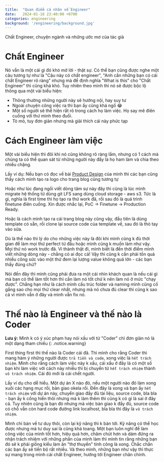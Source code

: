 ```yaml
---
title:  "Quan điểm cá nhân về Engineer"
date:   2024-01-18 23:40:00 +0700
categories: engineering
background: '/engineering/background.jpg'
---
```

Chất Engineer, chuyện ngành và những ước mơ của tác giả

# Chất Engineer
Nó vẫn là một cái gì đó khó mở lời - thật sự. Có thể bạn cũng được nghe một câu tương tự như là "Cậu này có chất engineer", "Anh cần những bạn có cái chất Engineer rõ ràng" nhưng mà để định nghĩa "What is this" cho "Chất Engineer" thì cũng khá khó. Tuy nhiên theo mình thì nó sẽ được bộc lộ thông qua một vài biểu hiện:
- Thông thường những người này sẽ hướng nội, hay suy tư
- Ngoài chuyện công việc ra thì bạn ấy cũng khá ngố 😂
- Một số người sẽ thể hiện rất rõ trong cách họ làm việc. Họ say mê điên cuồng với thứ mình theo đuổi.
- Tò mò, tuy đơn giản nhưng mà giải thích cái này phức tạp

# Cách Engineer làm việc
Một vài biểu hiện thì đôi khi nó cũng không rõ ràng lắm, nhưng có 1 cách mà chúng ta có thể quan sát từ những người này đấy là họ ham làm và chia theo nhiều chặng.

Lấy ví dụ: Nếu bạn có đọc về bài [Product Design](/product/2023/06/25/learn-figma.html) của mình thì các bạn cũng thấy cách mình tạo ra logo cho trang blog cũng tương tự

Hoặc như lúc đang ngồi viết dòng tâm sự này đây thì cũng là lúc mình migrate hệ thống từ dùng git LFS sang dùng cloud storage - aws s3. Tức là gì, nghĩa là first time thì họ tạo ra thứ work đã, rồi sau đó là quá trình finetune điên cuồng. Xin được nhắc lại, PoC -> Finetune -> Production Ready.

Hoặc là cách mình tạo ra cái trang blog này cũng vậy, đầu tiên là dùng template có sẵn, rồi clone lại source code của template về, sau đó là thò tay vào sửa.

Dù là thế nào thì lý do cho những việc này là đôi khi mình cũng k đủ thời gian để làm mọi thứ perfect từ đầu hoặc mình cũng k muốn làm như vậy. Mọi thứ nó work trước đã. Vì thành thật đi, mình biết là đến thời điểm mình viết những dòng này - chẳng có ai đọc cả! Vậy thì cũng k cần phải tốn quá nhiều công sức vào một thứ đem lại lượng value không quá lớn - các bạn thấy đúng chứ?

Nói đến đây thì mình cũng phải đưa ra một cái nhìn khách quan là nếu cái gì mà bạn có thể làm tốt hơn thì cần làm nó tốt chứ k nên làm nó ở mức "chạy được". Chẳng hạn như là cách mình cấu trúc folder và naming mình cũng cố gắng sao cho mọi thứ clear nhất, nhưng mà nó chưa đủ clear thì cũng k sao cả vì mình vẫn ở đây và mình vẫn fix nó.

# Thế nào là Engineer và thế nào là Coder
**Lưu ý:** Mình k có ý xúc phạm hay nói xấu với từ "Coder" chỉ đơn giản nó là một dạng tham chiếu
{: .notice.warning}

First thing first thì thế nào là Coder cái đã. Thì mình cho rằng Coder thì mang hàm ý những người được `trả tiền và code`, xong việc là `hết trách nhiệm`. Mình cho rằng cách làm việc này k xấu, cái xấu ở đây là có một số bạn khi làm việc với cách này nhiều thì bị chuyển từ `hết trách nhiệm` thành `vô trách nhiệm`. Cái đó mới là cái chết người.

Lấy ví dụ cho dễ hiểu. Một dự án X nào đó, nếu một người nào đó làm xong xuôi các hạng mục rồi, bàn giao okela rồi. Đến đây là xong và bạn ấy `hết trách nhiệm` với dự án này, chuyển giao đầy đủ tài liệu, source code, bla bla - bạn ấy k cống hiến thôi nhưng mà k làm thêm thì cũng k có gì là sai ở đây cả. Tuy nhiên cũng là bạn đó nhưng mà việc bàn giao k đầy đủ, source code có chỗ vẫn còn hard code đường link localhost, bla bla thì đây là `vô trách nhiệm`.

Mình chỉ bàn về tư duy thôi, còn lại kỹ năng thì k bàn tới. Kỹ năng có thể học được nhưng mà tư duy sai là cũng khá toang. Một bạn luôn nghĩ để làm công việc của mình tốt hơn, hiệu quả hơn, chăm chút hơn và dám đứng ra nhận trách nhiệm với những phần của mình làm thì mình tin rằng những bạn đó sẽ k phải giống kiểu làm ăn "thợ thuyền" tính công là xong. Chắc chắn các bạn ấy sẽ tiến bộ rất nhiều. Và theo mình, những bạn như vậy thì thực sự mang trong mình cái chất Engineer, hướng tới Engineer chân chính.